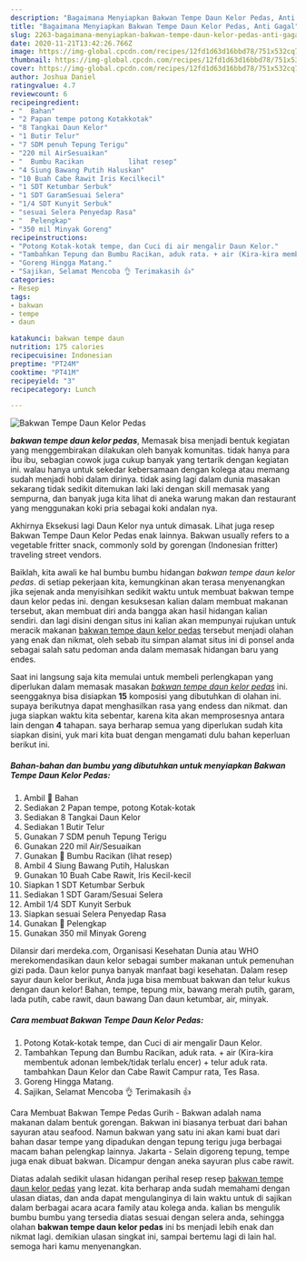 ```yaml
---
description: "Bagaimana Menyiapkan Bakwan Tempe Daun Kelor Pedas, Anti Gagal"
title: "Bagaimana Menyiapkan Bakwan Tempe Daun Kelor Pedas, Anti Gagal"
slug: 2263-bagaimana-menyiapkan-bakwan-tempe-daun-kelor-pedas-anti-gagal
date: 2020-11-21T13:42:26.766Z
image: https://img-global.cpcdn.com/recipes/12fd1d63d16bbd78/751x532cq70/bakwan-tempe-daun-kelor-pedas-foto-resep-utama.jpg
thumbnail: https://img-global.cpcdn.com/recipes/12fd1d63d16bbd78/751x532cq70/bakwan-tempe-daun-kelor-pedas-foto-resep-utama.jpg
cover: https://img-global.cpcdn.com/recipes/12fd1d63d16bbd78/751x532cq70/bakwan-tempe-daun-kelor-pedas-foto-resep-utama.jpg
author: Joshua Daniel
ratingvalue: 4.7
reviewcount: 6
recipeingredient:
- "  Bahan"
- "2 Papan tempe potong Kotakkotak"
- "8 Tangkai Daun Kelor"
- "1 Butir Telur"
- "7 SDM penuh Tepung Terigu"
- "220 mil AirSesuaikan"
- "  Bumbu Racikan           lihat resep"
- "4 Siung Bawang Putih Haluskan"
- "10 Buah Cabe Rawit Iris Kecilkecil"
- "1 SDT Ketumbar Serbuk"
- "1 SDT GaramSesuai Selera"
- "1/4 SDT Kunyit Serbuk"
- "sesuai Selera Penyedap Rasa"
- "  Pelengkap"
- "350 mil Minyak Goreng"
recipeinstructions:
- "Potong Kotak-kotak tempe, dan Cuci di air mengalir Daun Kelor."
- "Tambahkan Tepung dan Bumbu Racikan, aduk rata. + air (Kira-kira membentuk adonan lembek/tidak terlalu encer) + telur aduk rata. tambahkan Daun Kelor dan Cabe Rawit Campur rata, Tes Rasa."
- "Goreng Hingga Matang."
- "Sajikan, Selamat Mencoba 👌 Terimakasih 👍"
categories:
- Resep
tags:
- bakwan
- tempe
- daun

katakunci: bakwan tempe daun 
nutrition: 175 calories
recipecuisine: Indonesian
preptime: "PT24M"
cooktime: "PT41M"
recipeyield: "3"
recipecategory: Lunch

---
```



![Bakwan Tempe Daun Kelor Pedas](https://img-global.cpcdn.com/recipes/12fd1d63d16bbd78/751x532cq70/bakwan-tempe-daun-kelor-pedas-foto-resep-utama.jpg)

<b><i>bakwan tempe daun kelor pedas</i></b>, Memasak bisa menjadi bentuk kegiatan yang menggembirakan dilakukan oleh banyak komunitas. tidak hanya para ibu ibu, sebagian cowok juga cukup banyak yang tertarik dengan kegiatan ini. walau hanya untuk sekedar kebersamaan dengan kolega atau memang sudah menjadi hobi dalam dirinya. tidak asing lagi dalam dunia masakan sekarang tidak sedikit ditemukan laki laki dengan skill memasak yang sempurna, dan banyak juga kita lihat di aneka warung makan dan restaurant yang menggunakan koki pria sebagai koki andalan nya.

Akhirnya Eksekusi lagi Daun Kelor nya untuk dimasak. Lihat juga resep Bakwan Tempe Daun Kelor Pedas enak lainnya. Bakwan usually refers to a vegetable fritter snack, commonly sold by gorengan (Indonesian fritter) traveling street vendors.

Baiklah, kita awali ke hal bumbu bumbu hidangan <i>bakwan tempe daun kelor pedas</i>. di setiap pekerjaan kita, kemungkinan akan terasa menyenangkan jika sejenak anda menyisihkan sedikit waktu untuk membuat bakwan tempe daun kelor pedas ini. dengan kesuksesan kalian dalam membuat makanan tersebut, akan membuat diri anda bangga akan hasil hidangan kalian sendiri. dan lagi disini dengan situs ini kalian akan mempunyai rujukan untuk meracik makanan <u>bakwan tempe daun kelor pedas</u> tersebut menjadi olahan yang enak dan nikmat, oleh sebab itu simpan alamat situs ini di ponsel anda sebagai salah satu pedoman anda dalam memasak hidangan baru yang endes.


Saat ini langsung saja kita memulai untuk membeli perlengkapan yang diperlukan dalam memasak masakan <u><i>bakwan tempe daun kelor pedas</i></u> ini. seenggaknya bisa disiapkan <b>15</b> komposisi yang dibutuhkan di olahan ini. supaya berikutnya dapat menghasilkan rasa yang endess dan nikmat. dan juga siapkan waktu kita sebentar, karena kita akan memprosesnya antara lain dengan <b>4</b> tahapan. saya berharap semua yang diperlukan sudah kita siapkan disini, yuk mari kita buat dengan mengamati dulu bahan keperluan berikut ini.

<!--inarticleads1-->

##### Bahan-bahan dan bumbu yang dibutuhkan untuk menyiapkan Bakwan Tempe Daun Kelor Pedas:

1. Ambil  📝 Bahan
1. Sediakan 2 Papan tempe, potong Kotak-kotak
1. Sediakan 8 Tangkai Daun Kelor
1. Sediakan 1 Butir Telur
1. Gunakan 7 SDM penuh Tepung Terigu
1. Gunakan 220 mil Air/Sesuaikan
1. Gunakan  📝 Bumbu Racikan           (lihat resep)
1. Ambil 4 Siung Bawang Putih, Haluskan
1. Gunakan 10 Buah Cabe Rawit, Iris Kecil-kecil
1. Siapkan 1 SDT Ketumbar Serbuk
1. Sediakan 1 SDT Garam/Sesuai Selera
1. Ambil 1/4 SDT Kunyit Serbuk
1. Siapkan sesuai Selera Penyedap Rasa
1. Gunakan  📝 Pelengkap
1. Gunakan 350 mil Minyak Goreng


Dilansir dari merdeka.com, Organisasi Kesehatan Dunia atau WHO merekomendasikan daun kelor sebagai sumber makanan untuk pemenuhan gizi pada. Daun kelor punya banyak manfaat bagi kesehatan. Dalam resep sayur daun kelor berikut, Anda juga bisa membuat bakwan dan telur kukus dengan daun kelor! Bahan, tempe, tepung mix, bawang merah putih, garam, lada putih, cabe rawit, daun bawang Dan daun ketumbar, air, minyak. 

<!--inarticleads2-->

##### Cara membuat Bakwan Tempe Daun Kelor Pedas:

1. Potong Kotak-kotak tempe, dan Cuci di air mengalir Daun Kelor.
1. Tambahkan Tepung dan Bumbu Racikan, aduk rata. + air (Kira-kira membentuk adonan lembek/tidak terlalu encer) + telur aduk rata. tambahkan Daun Kelor dan Cabe Rawit Campur rata, Tes Rasa.
1. Goreng Hingga Matang.
1. Sajikan, Selamat Mencoba 👌 Terimakasih 👍


Cara Membuat Bakwan Tempe Pedas Gurih - Bakwan adalah nama makanan dalam bentuk gorengan. Bakwan ini biasanya terbuat dari bahan sayuran atau seafood. Namun bakwan yang satu ini akan kami buat dari bahan dasar tempe yang dipadukan dengan tepung terigu juga berbagai macam bahan pelengkap lainnya. Jakarta - Selain digoreng tepung, tempe juga enak dibuat bakwan. Dicampur dengan aneka sayuran plus cabe rawit. 

Diatas adalah sedikit ulasan hidangan perihal resep resep <u>bakwan tempe daun kelor pedas</u> yang lezat. kita berharap anda sudah memahami dengan ulasan diatas, dan anda dapat mengulanginya di lain waktu untuk di sajikan dalam berbagai acara acara family atau kolega anda. kalian bs mengulik bumbu bumbu yang tersedia diatas sesuai dengan selera anda, sehingga olahan <b>bakwan tempe daun kelor pedas</b> ini bs menjadi lebih enak dan nikmat lagi. demikian ulasan singkat ini, sampai bertemu lagi di lain hal. semoga hari kamu menyenangkan.
